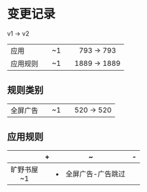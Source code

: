 # 变更记录

v1 -> v2

||||||
|-|:-:|:-:|:-:|:-:|
|应用||~1||793 -> 793|
|应用规则||~1||1889 -> 1889|

## 规则类别

||||||
|-|:-:|:-:|:-:|:-:|
|全屏广告||~1||520 -> 520|

## 应用规则

||+|~|-|
|:-:|-|-|-|
|旷野书屋<br>~1||<li>全屏广告-广告跳过||
